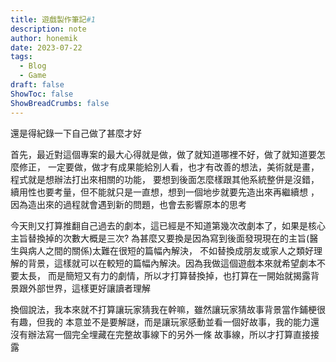 ```yaml
---
title: 遊戲製作筆記#1
description: note
author: honemik
date: 2023-07-22
tags:
  - Blog
  - Game
draft: false
ShowToc: false
ShowBreadCrumbs: false
---
```


還是得紀錄一下自己做了甚麼才好

首先，最近對這個專案的最大心得就是做，做了就知道哪裡不好，做了就知道要怎麼修正，
一定要做，做才有成果能給別人看，也才有改善的想法，美術就是畫，程式就是想辦法打出來相關的功能，
要想到後面怎麼樣跟其他系統整併是沒錯，續用性也要考量，但不能就只是一直想，想到一個地步就要先造出來再繼續想
，因為造出來的過程就會遇到新的問題，也會去影響原本的思考

今天則又打算推翻自己過去的劇本，這已經是不知道第幾次改劇本了，如果是核心主旨替換掉的次數大概是三次?
為甚麼又要換是因為寫到後面發現現在的主旨(醫生與病人之間的關係)太難在很短的篇幅內解決，
不如替換成朋友或家人之類好理解的背景，這樣就可以在較短的篇幅內解決。因為我做這個遊戲本來就希望劇本不要太長，
而是簡短又有力的劇情，所以才打算替換掉，也打算在一開始就揭露背景跟外部世界，這樣更好讓讀者理解

換個說法，我本來就不打算讓玩家猜我在幹嘛，雖然讓玩家猜故事背景當作鋪梗很有趣，但我的
本意並不是要解謎，而是讓玩家感動並看一個好故事，我的能力還沒有辦法寫一個完全埋藏在完整故事線下的另外一條
故事線，所以才打算直接接露
